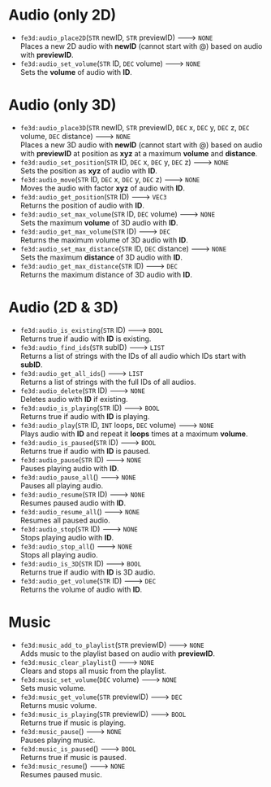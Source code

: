# Audio (only 2D)
- `fe3d:audio_place2D`(`STR` newID, `STR` previewID) ---> `NONE`  
  Places a new 2D audio with **newID** (cannot start with @) based on audio with **previewID**.
- `fe3d:audio_set_volume`(`STR` ID, `DEC` volume) ---> `NONE`  
  Sets the **volume** of audio with **ID**.

# Audio (only 3D)
- `fe3d:audio_place3D`(`STR` newID, `STR` previewID, `DEC` x, `DEC` y, `DEC` z, `DEC` volume, `DEC` distance) ---> `NONE`  
  Places a new 3D audio with **newID** (cannot start with @) based on audio with **previewID** at position as **xyz** at a maximum **volume** and **distance**.
- `fe3d:audio_set_position`(`STR` ID, `DEC` x, `DEC` y, `DEC` z) ---> `NONE`  
  Sets the position as **xyz** of audio with **ID**.
- `fe3d:audio_move`(`STR` ID, `DEC` x, `DEC` y, `DEC` z) ---> `NONE`  
  Moves the audio with factor **xyz** of audio with **ID**.
- `fe3d:audio_get_position`(`STR` ID) ---> `VEC3`  
  Returns the position of audio with **ID**.
- `fe3d:audio_set_max_volume`(`STR` ID, `DEC` volume) ---> `NONE`  
  Sets the maximum **volume** of 3D audio with **ID**.
- `fe3d:audio_get_max_volume`(`STR` ID) ---> `DEC`  
  Returns the maximum volume of 3D audio with **ID**.
- `fe3d:audio_set_max_distance`(`STR` ID, `DEC` distance) ---> `NONE`  
  Sets the maximum **distance** of 3D audio with **ID**.
- `fe3d:audio_get_max_distance`(`STR` ID) ---> `DEC`  
  Returns the maximum distance of 3D audio with **ID**.

# Audio (2D & 3D)
- `fe3d:audio_is_existing`(`STR` ID) ---> `BOOL`  
  Returns true if audio with **ID** is existing.
- `fe3d:audio_find_ids`(`STR` subID) ---> `LIST`  
  Returns a list of strings with the IDs of all audio which IDs start with **subID**.
- `fe3d:audio_get_all_ids`() ---> `LIST`  
  Returns a list of strings with the full IDs of all audios.
- `fe3d:audio_delete`(`STR` ID) ---> `NONE`  
  Deletes audio with **ID** if existing.
- `fe3d:audio_is_playing`(`STR` ID) ---> `BOOL`  
  Returns true if audio with **ID** is playing.
- `fe3d:audio_play`(`STR` ID, `INT` loops, `DEC` volume) ---> `NONE`  
  Plays audio with **ID** and repeat it **loops** times at a maximum **volume**.
- `fe3d:audio_is_paused`(`STR` ID) ---> `BOOL`  
  Returns true if audio with **ID** is paused.
- `fe3d:audio_pause`(`STR` ID) ---> `NONE`  
  Pauses playing audio with **ID**.
- `fe3d:audio_pause_all`() ---> `NONE`  
  Pauses all playing audio.
- `fe3d:audio_resume`(`STR` ID) ---> `NONE`  
  Resumes paused audio with **ID**.
- `fe3d:audio_resume_all`() ---> `NONE`  
  Resumes all paused audio.
- `fe3d:audio_stop`(`STR` ID) ---> `NONE`  
  Stops playing audio with **ID**.
- `fe3d:audio_stop_all`() ---> `NONE`  
  Stops all playing audio.
- `fe3d:audio_is_3D`(`STR` ID) ---> `BOOL`  
  Returns true if audio with **ID** is 3D audio.
- `fe3d:audio_get_volume`(`STR` ID) ---> `DEC`  
  Returns the volume of audio with **ID**.
  
# Music
- `fe3d:music_add_to_playlist`(`STR` previewID) ---> `NONE`  
  Adds music to the playlist based on audio with **previewID**.
- `fe3d:music_clear_playlist`() ---> `NONE`  
  Clears and stops all music from the playlist.
- `fe3d:music_set_volume`(`DEC` volume) ---> `NONE`  
  Sets music volume.
- `fe3d:music_get_volume`(`STR` previewID) ---> `DEC`  
  Returns music volume.
- `fe3d:music_is_playing`(`STR` previewID) ---> `BOOL`  
  Returns true if music is playing.
- `fe3d:music_pause`() ---> `NONE`  
  Pauses playing music.
- `fe3d:music_is_paused`() ---> `BOOL`  
  Returns true if music is paused.
- `fe3d:music_resume`() ---> `NONE`  
  Resumes paused music.
